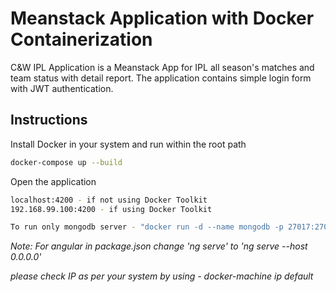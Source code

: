 # Meanstack Application with Docker Containerization

C&W IPL Application is a Meanstack App for IPL all season's matches and team status with detail report. The application contains simple login form with JWT authentication.

## Instructions

Install Docker in your system and run within the root path

```bash
docker-compose up --build
```

Open the application 

```bash
localhost:4200 - if not using Docker Toolkit
192.168.99.100:4200 - if using Docker Toolkit

To run only mongodb server - "docker run -d --name mongodb -p 27017:27017 mongo"
```
*Note: For angular in package.json change 'ng serve' to 'ng serve --host 0.0.0.0'*

*please check IP as per your system by using - docker-machine ip default* 


